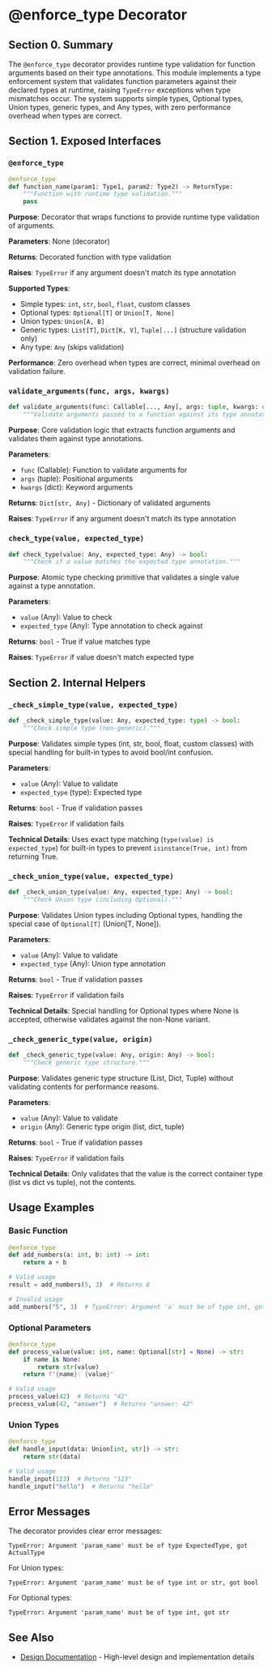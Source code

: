 # @enforce_type Decorator

## Section 0. Summary

The `@enforce_type` decorator provides runtime type validation for function arguments based on their type annotations. This module implements a type enforcement system that validates function parameters against their declared types at runtime, raising `TypeError` exceptions when type mismatches occur. The system supports simple types, Optional types, Union types, generic types, and Any types, with zero performance overhead when types are correct.

## Section 1. Exposed Interfaces

### `@enforce_type`

```python
@enforce_type
def function_name(param1: Type1, param2: Type2) -> ReturnType:
    """Function with runtime type validation."""
    pass
```

**Purpose**: Decorator that wraps functions to provide runtime type validation of arguments.

**Parameters**: None (decorator)

**Returns**: Decorated function with type validation

**Raises**: `TypeError` if any argument doesn't match its type annotation

**Supported Types**:
- Simple types: `int`, `str`, `bool`, `float`, custom classes
- Optional types: `Optional[T]` or `Union[T, None]`
- Union types: `Union[A, B]`
- Generic types: `List[T]`, `Dict[K, V]`, `Tuple[...]` (structure validation only)
- Any type: `Any` (skips validation)

**Performance**: Zero overhead when types are correct, minimal overhead on validation failure.

### `validate_arguments(func, args, kwargs)`

```python
def validate_arguments(func: Callable[..., Any], args: tuple, kwargs: dict) -> Dict[str, Any]:
    """Validate arguments passed to a function against its type annotations."""
```

**Purpose**: Core validation logic that extracts function arguments and validates them against type annotations.

**Parameters**:
- `func` (Callable): Function to validate arguments for
- `args` (tuple): Positional arguments
- `kwargs` (dict): Keyword arguments

**Returns**: `Dict[str, Any]` - Dictionary of validated arguments

**Raises**: `TypeError` if any argument doesn't match its type annotation

### `check_type(value, expected_type)`

```python
def check_type(value: Any, expected_type: Any) -> bool:
    """Check if a value matches the expected type annotation."""
```

**Purpose**: Atomic type checking primitive that validates a single value against a type annotation.

**Parameters**:
- `value` (Any): Value to check
- `expected_type` (Any): Type annotation to check against

**Returns**: `bool` - True if value matches type

**Raises**: `TypeError` if value doesn't match expected type

## Section 2. Internal Helpers

### `_check_simple_type(value, expected_type)`

```python
def _check_simple_type(value: Any, expected_type: type) -> bool:
    """Check simple type (non-generic)."""
```

**Purpose**: Validates simple types (int, str, bool, float, custom classes) with special handling for built-in types to avoid bool/int confusion.

**Parameters**:
- `value` (Any): Value to validate
- `expected_type` (type): Expected type

**Returns**: `bool` - True if validation passes

**Raises**: `TypeError` if validation fails

**Technical Details**: Uses exact type matching (`type(value) is expected_type`) for built-in types to prevent `isinstance(True, int)` from returning True.

### `_check_union_type(value, expected_type)`

```python
def _check_union_type(value: Any, expected_type: Any) -> bool:
    """Check Union type (including Optional)."""
```

**Purpose**: Validates Union types including Optional types, handling the special case of `Optional[T]` (Union[T, None]).

**Parameters**:
- `value` (Any): Value to validate
- `expected_type` (Any): Union type annotation

**Returns**: `bool` - True if validation passes

**Raises**: `TypeError` if validation fails

**Technical Details**: Special handling for Optional types where None is accepted, otherwise validates against the non-None variant.

### `_check_generic_type(value, origin)`

```python
def _check_generic_type(value: Any, origin: Any) -> bool:
    """Check generic type structure."""
```

**Purpose**: Validates generic type structure (List, Dict, Tuple) without validating contents for performance reasons.

**Parameters**:
- `value` (Any): Value to validate
- `origin` (Any): Generic type origin (list, dict, tuple)

**Returns**: `bool` - True if validation passes

**Raises**: `TypeError` if validation fails

**Technical Details**: Only validates that the value is the correct container type (list vs dict vs tuple), not the contents.

## Usage Examples

### Basic Function

```python
@enforce_type
def add_numbers(a: int, b: int) -> int:
    return a + b

# Valid usage
result = add_numbers(5, 3)  # Returns 8

# Invalid usage
add_numbers("5", 3)  # TypeError: Argument 'a' must be of type int, got str
```

### Optional Parameters

```python
@enforce_type
def process_value(value: int, name: Optional[str] = None) -> str:
    if name is None:
        return str(value)
    return f"{name}: {value}"

# Valid usage
process_value(42)  # Returns "42"
process_value(42, "answer")  # Returns "answer: 42"
```

### Union Types

```python
@enforce_type
def handle_input(data: Union[int, str]) -> str:
    return str(data)

# Valid usage
handle_input(123)  # Returns "123"
handle_input("hello")  # Returns "hello"
```

## Error Messages

The decorator provides clear error messages:

```
TypeError: Argument 'param_name' must be of type ExpectedType, got ActualType
```

For Union types:
```
TypeError: Argument 'param_name' must be of type int or str, got bool
```

For Optional types:
```
TypeError: Argument 'param_name' must be of type int, got str
```

## See Also

- [Design Documentation](../../docs/design/internal/enforce_type.md) - High-level design and implementation details
